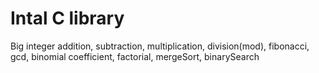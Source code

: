 # Intal C library
Big integer addition, subtraction, multiplication, division(mod), fibonacci, gcd, binomial coefficient, factorial, mergeSort, binarySearch

